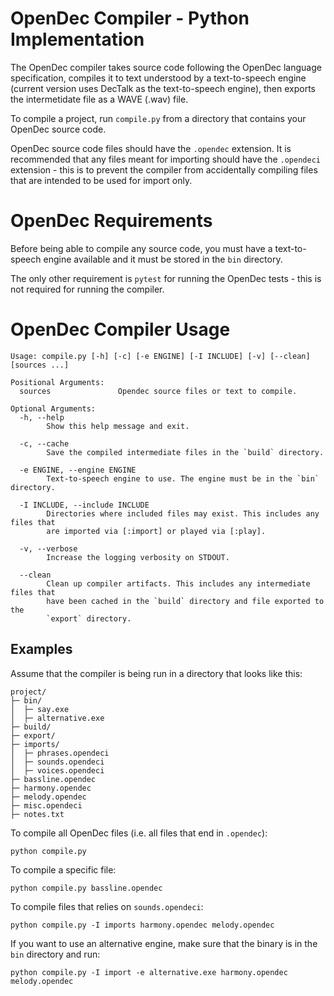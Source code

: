 # OpenDec Compiler - Python Implementation
The OpenDec compiler takes source code following the OpenDec language
specification, compiles it to text understood by a text-to-speech engine
(current version uses DecTalk as the text-to-speech engine), then exports the
intermetidate file as a WAVE (.wav) file.

To compile a project, run `compile.py` from a directory that contains your
OpenDec source code.

OpenDec source code files should have the `.opendec` extension. It is
recommended that any files meant for importing should have the `.opendeci`
extension - this is to prevent the compiler from accidentally compiling files
that are intended to be used for import only.


# OpenDec Requirements
Before being able to compile any source code, you must have a text-to-speech
engine available and it must be stored in the `bin` directory.

The only other requirement is `pytest` for running the OpenDec tests - this is
not required for running the compiler.


# OpenDec Compiler Usage
```
Usage: compile.py [-h] [-c] [-e ENGINE] [-I INCLUDE] [-v] [--clean] [sources ...]

Positional Arguments:
  sources               Opendec source files or text to compile.

Optional Arguments:
  -h, --help
        Show this help message and exit.

  -c, --cache
        Save the compiled intermediate files in the `build` directory.

  -e ENGINE, --engine ENGINE
        Text-to-speech engine to use. The engine must be in the `bin` directory.

  -I INCLUDE, --include INCLUDE
        Directories where included files may exist. This includes any files that
        are imported via [:import] or played via [:play].

  -v, --verbose
        Increase the logging verbosity on STDOUT.

  --clean
        Clean up compiler artifacts. This includes any intermediate files that
        have been cached in the `build` directory and file exported to the
        `export` directory.
```


## Examples
Assume that the compiler is being run in a directory that looks like this:
```
project/
├─ bin/
│  ├─ say.exe
│  ├─ alternative.exe
├─ build/
├─ export/
├─ imports/
│  ├─ phrases.opendeci
│  ├─ sounds.opendeci
│  ├─ voices.opendeci
├─ bassline.opendec
├─ harmony.opendec
├─ melody.opendec
├─ misc.opendeci
├─ notes.txt
```

To compile all OpenDec files (i.e. all files that end in `.opendec`):
```
python compile.py
```

To compile a specific file:
```
python compile.py bassline.opendec
```

To compile files that relies on `sounds.opendeci`:
```
python compile.py -I imports harmony.opendec melody.opendec
```

If you want to use an alternative engine, make sure that the binary is in the
`bin` directory and run:
```
python compile.py -I import -e alternative.exe harmony.opendec melody.opendec
```
